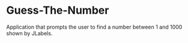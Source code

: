 # Guess-The-Number
Application that prompts the user to find a number between 1 and 1000 shown by JLabels. 
